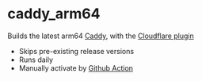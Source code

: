 # caddy_arm64

Builds the latest arm64 [Caddy](https://caddyserver.com/), with the [Cloudflare plugin](https://caddyserver.com/docs/modules/dns.providers.cloudflare)

- Skips pre-existing release versions
- Runs daily
- Manually activate by [Github Action](https://github.com/bryanwtan/caddy_arm64/actions/workflows/caddy.yml)

